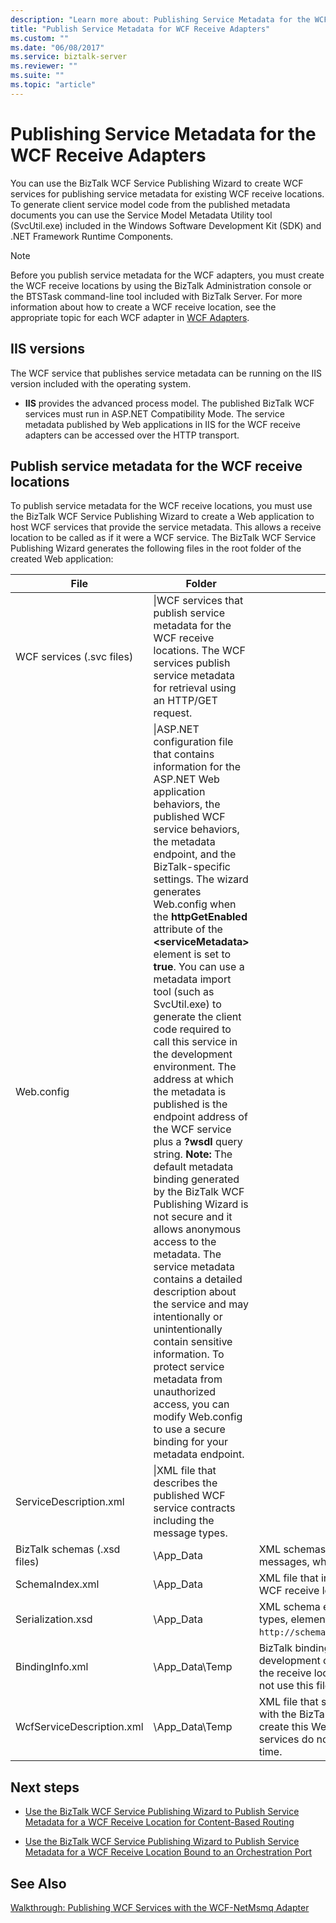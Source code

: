 ```yaml
---
description: "Learn more about: Publishing Service Metadata for the WCF Receive Adapters"
title: "Publish Service Metadata for WCF Receive Adapters"
ms.custom: ""
ms.date: "06/08/2017"
ms.service: biztalk-server
ms.reviewer: ""
ms.suite: ""
ms.topic: "article"
---
```

# Publishing Service Metadata for the WCF Receive Adapters
You can use the BizTalk WCF Service Publishing Wizard to create WCF services for publishing service metadata for existing WCF receive locations. To generate client service model code from the published metadata documents you can use the Service Model Metadata Utility tool (SvcUtil.exe) included in the Windows Software Development Kit (SDK) and .NET Framework Runtime Components.  

> [!NOTE]
>  Before you publish service metadata for the WCF adapters, you must create the WCF receive locations by using the BizTalk Administration console or the BTSTask command-line tool included with BizTalk Server. For more information about how to create a WCF receive location, see the appropriate topic for each WCF adapter in [WCF Adapters](../core/wcf-adapters.md).  

## IIS versions

 The WCF service that publishes service metadata can be running on the IIS version included with the operating system.

-   **IIS** provides the advanced process model. The published BizTalk WCF services must run in ASP.NET Compatibility Mode. The service metadata published by Web applications in IIS for the WCF receive adapters can be accessed over the HTTP transport.  

## Publish service metadata for the WCF receive locations

 To publish service metadata for the WCF receive locations, you must use the BizTalk WCF Service Publishing Wizard to create a Web application to host WCF services that provide the service metadata. This allows a receive location to be called as if it were a WCF service.  The BizTalk WCF Service Publishing Wizard generates the following files in the root folder of the created Web application:  


|             File             |                                                                                                                                                                                                                                                                                                                                                                                                                                                                                                                        Folder                                                                                                                                                                                                                                                                                                                                                                                                                                                                                                                         |                                                                                                                          Description                                                                                                                          |
|------------------------------|-------------------------------------------------------------------------------------------------------------------------------------------------------------------------------------------------------------------------------------------------------------------------------------------------------------------------------------------------------------------------------------------------------------------------------------------------------------------------------------------------------------------------------------------------------------------------------------------------------------------------------------------------------------------------------------------------------------------------------------------------------------------------------------------------------------------------------------------------------------------------------------------------------------------------------------------------------------------------------------------------------------------------------------------------------|---------------------------------------------------------------------------------------------------------------------------------------------------------------------------------------------------------------------------------------------------------------|
|  WCF services (.svc files)   |                                                                                                                                                                                                                                                                                                                                                                                                                                            \|WCF services that publish service metadata for the WCF receive locations. The WCF services publish service metadata for retrieval using an HTTP/GET request.                                                                                                                                                                                                                                                                                                                                                                                                                                             |                                                                                                                                                                                                                                                               |
|          Web.config          | \|ASP.NET configuration file that contains information for the ASP.NET Web application behaviors, the published WCF service behaviors, the metadata endpoint, and the BizTalk-specific settings. The wizard generates Web.config when the **httpGetEnabled** attribute of the **\<serviceMetadata\>** element is set to **true**. You can use a metadata import tool (such as SvcUtil.exe) to generate the client code required to call this service in the development environment. The address at which the metadata is published is the endpoint address of the WCF service plus a **?wsdl** query string. **Note:**  The default metadata binding generated by the BizTalk WCF Publishing Wizard is not secure and it allows anonymous access to the metadata. The service metadata contains a detailed description about the service and may intentionally or unintentionally contain sensitive information. To protect service metadata from unauthorized access, you can modify Web.config to use a secure binding for your metadata endpoint. |                                                                                                                                                                                                                                                               |
|    ServiceDescription.xml    |                                                                                                                                                                                                                                                                                                                                                                                                                                                                              \|XML file that describes the published WCF service contracts including the message types.                                                                                                                                                                                                                                                                                                                                                                                                                                                                               |                                                                                                                                                                                                                                                               |
| BizTalk schemas (.xsd files) |                                                                                                                                                                                                                                                                                                                                                                                                                                                                                                                       \App_Data                                                                                                                                                                                                                                                                                                                                                                                                                                                                                                                       |                                                                           XML schemas defining the structure of XML instance messages, which are used in the WCF receive location.                                                                            |
|       SchemaIndex.xml        |                                                                                                                                                                                                                                                                                                                                                                                                                                                                                                                       \App_Data                                                                                                                                                                                                                                                                                                                                                                                                                                                                                                                       |                                                                                        XML file that indicates the XML schema files used in the WCF receive location.                                                                                         |
|      Serialization.xsd       |                                                                                                                                                                                                                                                                                                                                                                                                                                                                                                                       \App_Data                                                                                                                                                                                                                                                                                                                                                                                                                                                                                                                       | XML schema exported by [DataContractSerializer](/dotnet/api/system.runtime.serialization.datacontractserializer) for the types, elements, and attributes from the namespace, `http://schemas.microsoft.com/2003/10/Serialization/`. |
|       BindingInfo.xml        |                                                                                                                                                                                                                                                                                                                                                                                                                                                                                                                    \App_Data\Temp                                                                                                                                                                                                                                                                                                                                                                                                                                                                                                                     |                         BizTalk binding file that can be imported by the development command-line tool or wizard to configure the receive locations. The published WCF services do not use this file and the Temp folder at run time.                         |
|  WcfServiceDescription.xml   |                                                                                                                                                                                                                                                                                                                                                                                                                                                                                                                    \App_Data\Temp                                                                                                                                                                                                                                                                                                                                                                                                                                                                                                                     |                      XML file that summarizes the settings that you used with the BizTalk WCF Service Publishing Wizard to create this Web application. The published WCF services do not use this file and the Temp folder at run time.                      |

## Next steps

-   [Use the BizTalk WCF Service Publishing Wizard to Publish Service Metadata for a WCF Receive Location for Content-Based Routing](../core/publish-service-metadata-for-a-wcf-receive-location-for-content-based-routing.md)  

-   [Use the BizTalk WCF Service Publishing Wizard to Publish Service Metadata for a WCF Receive Location Bound to an Orchestration Port](../core/publish-receive-location-service-metadata-biztalk-wcf-service-publishing-wizard.md)  

## See Also  
 [Walkthrough: Publishing WCF Services with the WCF-NetMsmq Adapter](../core/walkthrough-publishing-wcf-services-with-the-wcf-netmsmq-adapter.md)